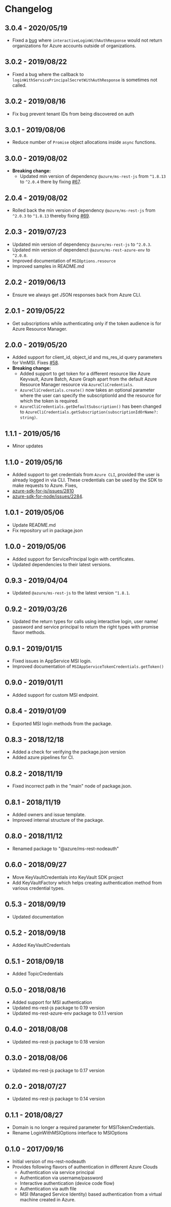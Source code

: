 # Changelog

## 3.0.4 - 2020/05/19

- Fixed a [bug](https://github.com/Azure/ms-rest-nodeauth/issues/89) where `interactiveLoginWithAuthResponse` would not return organizations for Azure accounts outside of organizations.

## 3.0.2 - 2019/08/22

- Fixed a bug where the callback to `loginWithServicePrincipalSecretWithAuthResponse` is sometimes not called.

## 3.0.2 - 2019/08/16
- Fix bug prevent tenant IDs from being discovered on auth

## 3.0.1 - 2019/08/06
- Reduce number of `Promise` object allocations inside `async` functions.

## 3.0.0 - 2019/08/02
- **Breaking change:**
  - Updated min version of dependency `@azure/ms-rest-js` from `^1.8.13` to `^2.0.4` there by fixing [#67](https://github.com/Azure/ms-rest-nodeauth/issues/67).

## 2.0.4 - 2019/08/02
- Rolled back the min version of dependency `@azure/ms-rest-js` from `^2.0.3` to `^1.8.13` thereby fixing [#69](https://github.com/Azure/ms-rest-nodeauth/issues/69).

## 2.0.3 - 2019/07/23
- Updated min version of dependency `@azure/ms-rest-js` to `^2.0.3`.
- Updated min version of dependenct `@azure/ms-rest-azure-env` to `^2.0.0`.
- Improved documentation of `MSIOptions.resource`
- Improved samples in README.md

## 2.0.2 - 2019/06/13
 - Ensure we always get JSON responses back from Azure CLI.

## 2.0.1 - 2019/05/22
 - Get subscriptions while authenticating only if the token audience is for Azure Resource Manager.

## 2.0.0 - 2019/05/20
- Added support for client_id, object_id and ms_res_id query parameters for VmMSI. Fixes [#58](https://github.com/Azure/ms-rest-nodeauth/issues/58).
- **Breaking change:**
  - Added support to get token for a different resource like Azure Keyvault, Azure Batch, Azure Graph apart from the default Azure Resource Manager resource via `AzureCliCredentials`.
  - `AzureCliCredentials.create()` now takes an optional parameter where the user can specify the subscriptionId and the resource for which the token is required.
  - `AzureCliCredentials.getDefaultSubscription()` has been changed to `AzureCliCredentials.getSubscription(subscriptionIdOrName?: string)`.

## 1.1.1 - 2019/05/16
- Minor updates

## 1.1.0 - 2019/05/16
- Added support to get credentials from `Azure CLI`, provided the user is already logged in via CLI.
These credentials can be used by the SDK to make requests to Azure. Fixes,
- [azure-sdk-for-js/issues/2810](https://github.com/Azure/azure-sdk-for-js/issues/2810)
- [azure-sdk-for-node/issues/2284](https://github.com/Azure/azure-sdk-for-node/issues/2284).

## 1.0.1 - 2019/05/06
- Update README.md
- Fix repository url in package.json

## 1.0.0 - 2019/05/06
- Added support for ServicePrincipal login with certificates.
- Updated dependencies to their latest versions.

## 0.9.3 - 2019/04/04
- Updated `@azure/ms-rest-js` to the latest version `^1.8.1`.

## 0.9.2 - 2019/03/26
- Updated the return types  for calls using interactive login, user name/ password and service principal to return the right types with promise flavor methods.

## 0.9.1 - 2019/01/15
- Fixed issues in AppService MSI login.
- Improved documentation of `MSIAppServiceTokenCredentials.getToken()`
## 0.9.0 - 2019/01/11
- Added support for custom MSI endpoint.

## 0.8.4 - 2019/01/09
- Exported MSI login methods from the package.

## 0.8.3 - 2018/12/18
- Added a check for verifying the package.json version
- Added azure pipelines for CI.

## 0.8.2 - 2018/11/19
- Fixed incorrect path in the "main" node of package.json.

## 0.8.1 - 2018/11/19
- Added owners and issue template.
- Improved internal structure of the package.

## 0.8.0 - 2018/11/12

- Renamed package to "@azure/ms-rest-nodeauth"

## 0.6.0 - 2018/09/27

- Move KeyVaultCredentials into KeyVault SDK project
- Add KeyVaultFactory which helps creating authentication method from various credential types.

## 0.5.3 - 2018/09/19

- Updated documentation

## 0.5.2 - 2018/09/18

- Added KeyVaultCredentials

## 0.5.1 - 2018/09/18

- Added TopicCredentials

## 0.5.0 - 2018/08/16

- Added support for MSI authentication
- Updated ms-rest-js package to 0.19 version
- Updated ms-rest-azure-env package to 0.1.1 version

## 0.4.0 - 2018/08/08

- Updated ms-rest-js package to 0.18 version

## 0.3.0 - 2018/08/06

- Updated ms-rest-js package to 0.17 version

## 0.2.0 - 2018/07/27

- Updated ms-rest-js package to 0.14 version

## 0.1.1 - 2018/08/27

- Domain is no longer a required parameter for MSITokenCredentials.
- Rename LoginWithMSIOptions interface to MSIOptions

## 0.1.0 - 2017/09/16

- Initial version of ms-rest-nodeauth
- Provides following flavors of authentication in different Azure Clouds
  - Authentication via service principal
  - Authentication via username/password
  - Interactive authentication (device code flow)
  - Authentication via auth file
  - MSI (Managed Service Identity) based authentication from a virtual machine created in Azure.
